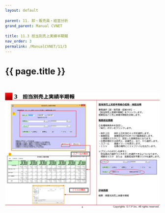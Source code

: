 ```yaml
---
layout: default

parent: 11. 卸・販売員・経営分析
grand_parent: Manual CVNET

title: 11.3 担当別売上実績半期報
nav_order: 3
permalink: /ManualCVNET/11/3
---
```


# {{ page.title }} <br/><br/>

<a href="/img/OroshiHanbaiin/OH5.PNG" target="_blank">
<img src="/img/OroshiHanbaiin/OH5.PNG" alt="login image"></a>

